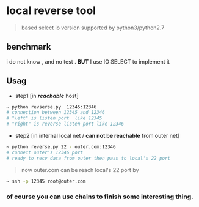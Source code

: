 # local reverse tool
> based select io version
> supported by python3/python2.7

## benchmark

i do not know , and no test . **BUT** 
I use IO SELECT to implement it

## Usag

- step1 [in **<i>reachable</i>** host]

```bash
~ python revserse.py  12345:12346  
# connection between 12345 and 12346
# "left" is listen port  like 12345
# "right" is reverse listen port like 12346
```

- step2 [in internal local net / **can not be reachable** from outer net]

```bash
~ python reverse.py 22 - outer.com:12346 
# connect outer's 12346 port
# ready to recv data from outer then pass to local's 22 port
```

> now outer.com can be reach local's 22 port by

```bash
~ ssh -p 12345 root@outer.com
```

### of course you can use chains to finish some interesting thing.




